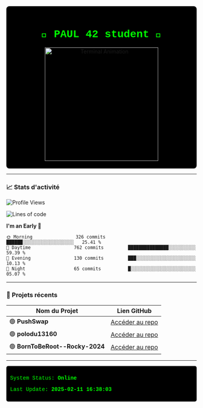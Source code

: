 <div align="center" style="background-color: black; padding: 20px; border-radius: 8px;">
  <h1 style="color: #00ff00; font-family: 'Courier New', monospace;">👾 PAUL 42 student 👾</h1>
  <img src="https://user-images.githubusercontent.com/76850574/123372234-123bd280-d5f9-11eb-9e79-f26ac16bdf4d.gif" width="300" alt="Terminal Animation"/>
</div>

---

### 📈 Stats d'activité

<!--START_SECTION:waka-->
![Profile Views](http://img.shields.io/badge/Profile%20Views-5-blue)

![Lines of code](https://img.shields.io/badge/From%20Hello%20World%20I%27ve%20Written-767.0%20thousand%20lines%20of%20code-blue)

**I'm an Early 🐤** 

```text
🌞 Morning                326 commits         ██████░░░░░░░░░░░░░░░░░░░   25.41 % 
🌆 Daytime                762 commits         ███████████████░░░░░░░░░░   59.39 % 
🌃 Evening                130 commits         ███░░░░░░░░░░░░░░░░░░░░░░   10.13 % 
🌙 Night                  65 commits          █░░░░░░░░░░░░░░░░░░░░░░░░   05.07 % 
```



<!--END_SECTION:waka-->

---





<!--START_SECTION:README-->
### 📂 Projets récents

| Nom du Projet       | Lien GitHub                                        |
|---------------------|----------------------------------------------------|
| 🟢 **PushSwap** | [Accéder au repo](https://github.com/polodu13160/PushSwap) |
| 🟢 **polodu13160** | [Accéder au repo](https://github.com/polodu13160/polodu13160) |
| 🟢 **BornToBeRoot--Rocky-2024** | [Accéder au repo](https://github.com/polodu13160/BornToBeRoot--Rocky-2024) |


---

<div style="color: #00ff00; font-family: 'Courier New', monospace; background-color: black; padding: 10px; border-radius: 5px;">
  <p>System Status: <strong>Online</strong></p>
  <p>Last Update: <strong>2025-02-11 16:38:03</strong></p>
</div>
<!--END_SECTION:README-->





